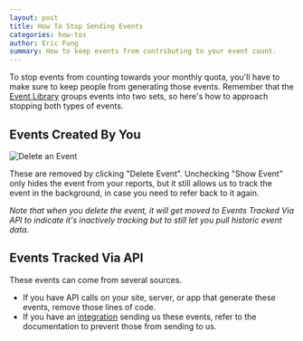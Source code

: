 ```yaml
---
layout: post
title: How To Stop Sending Events
categories: how-tos
author: Eric Fung
summary: How to keep events from contributing to your event count.
---
```

To stop events from counting towards your monthly quota, you'll have to make sure to keep people from generating those events. Remember that the [Event Library][event-lib] groups events into two sets, so here's how to approach stopping both types of events.

## Events Created By You

![Delete an Event][delete-event]

These are removed by clicking "Delete Event". Unchecking "Show Event" only hides the event from your reports, but it still allows us to track the event in the background, in case you need to refer back to it again.

*Note that when you delete the event, it will get moved to Events Tracked Via API to indicate it's inactively tracking but to still let you pull historic event data.*

## Events Tracked Via API

These events can come from several sources.

* If you have API calls on your site, server, or app that generate these events, remove those lines of code.
* If you have an [integration][integration] sending us these events, refer to the documentation to prevent those from sending to us.

[event-lib]: /tools/event-library
[integration]: /integrations
[delete-event]: https://s3.amazonaws.com/kissmetrics-support-files/assets/how-tos/stop-events/delete-event.png